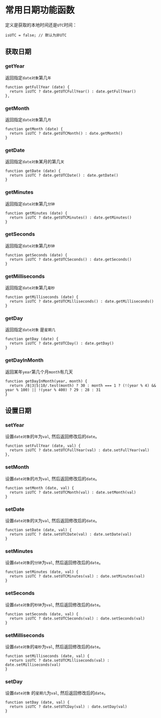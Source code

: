 # 常用日期功能函数

定义是获取的本地时间还是` UTC `时间：

```
isUTC = false; // 默认为非UTC
```

## 获取日期

### getYear

返回指定` date对象 `第几` 年 `

```
function getFullYear (date) {
  return isUTC ? date.getUTCFullYear() : date.getFullYear()
},
```

### getMonth

返回指定` date对象 `第几` 月 `

```
function getMonth (date) {
  return isUTC ? date.getUTCMonth() : date.getMonth()
}
```

### getDate

返回指定` date对象 `某月的第几` 天 `

```
function getDate (date) {
  return isUTC ? date.getUTCDate() : date.getDate()
}
```

### getMinutes

返回指定` date对象 `第几` 分钟 `

```
function getMinutes (date) {
  return isUTC ? date.getUTCMinutes() : date.getMinutes()
}
```

### getSeconds

返回指定` date对象 `第几` 秒钟 `

```
function getSeconds (date) {
  return isUTC ? date.getUTCSeconds() : date.getSeconds()
}
```

### getMilliseconds

返回指定` date对象 `第几` 毫秒 `

```
function getMilliseconds (date) {
  return isUTC ? date.getUTCMilliseconds() : date.getMilliseconds()
}
```

### getDay

返回指定` date对象 ` 是` 星期几 `

```
function getDay (date) {
  return isUTC ? date.getUTCDay() : date.getDay()
}
```

### getDayInMonth

返回某年` year `第几个月` month `有几天

```
function getDayInMonth(year, month) {
  return /8|3|5|10/.test(month) ? 30 : month === 1 ? (!(year % 4) && year % 100) || !(year % 400) ? 29 : 28 : 31
}
```

## 设置日期

### setYear

设置` date对象 `的` 年 `为` val `, 然后返回修改后的` date `。

```
function setFullYear (date, val) {
  return isUTC ? date.setUTCFullYear(val) : date.setFullYear(val)
},
```

### setMonth

设置` date对象 `的` 月 `为` val `, 然后返回修改后的` date `。

```
function setMonth (date, val) {
  return isUTC ? date.setUTCMonth(val) : date.setMonth(val)
}
```

### setDate

设置` date对象 `的` 天 `为` val `, 然后返回修改后的` date `。

```
function setDate (date, val) {
  return isUTC ? date.setUTCDate(val) : date.setDate(val)
}
```

### setMinutes

设置` date对象 `的` 分钟 `为` val `, 然后返回修改后的` date `。

```
function setMinutes (date, val) {
  return isUTC ? date.setUTCMinutes(val) : date.setMinutes(val)
}
```

### setSeconds

设置` date对象 `的` 秒钟 `为` val `, 然后返回修改后的` date `。

```
function setSeconds (date, val) {
  return isUTC ? date.setUTCSeconds(val) : date.setSeconds(val)
}
```

### setMilliseconds

设置` date对象 `的` 毫秒 `为` val `, 然后返回修改后的` date `。

```
function setMilliseconds (date, val) {
  return isUTC ? date.setUTCMilliseconds(val) : date.setMilliseconds(val)
}
```

### setDay

设置` date对象 ` 的` 星期几 `为` val `, 然后返回修改后的` date `。

```
function setDay (date, val) {
  return isUTC ? date.setUTCDay(val) : date.setDay(val)
}
```
